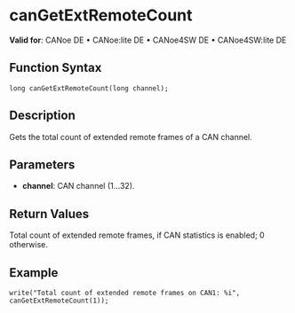 # canGetExtRemoteCount

**Valid for**: CANoe DE • CANoe:lite DE • CANoe4SW DE • CANoe4SW:lite DE

## Function Syntax

```
long canGetExtRemoteCount(long channel);
```

## Description

Gets the total count of extended remote frames of a CAN channel.

## Parameters

- **channel**: CAN channel (1…32).

## Return Values

Total count of extended remote frames, if CAN statistics is enabled; 0 otherwise.

## Example

```plaintext
write("Total count of extended remote frames on CAN1: %i", canGetExtRemoteCount(1));
```
